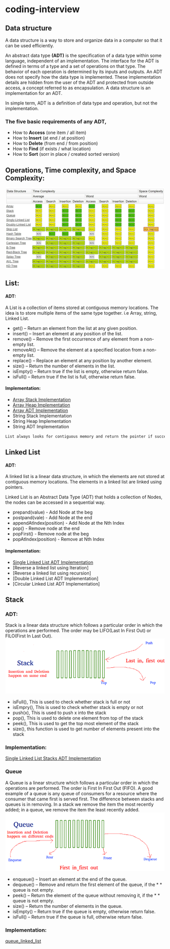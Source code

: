 # coding-interview
## Data structure
A data structure is a way to store and organize data in a computer so that it can be used efficiently.

An abstract data type <b>(ADT)</b> is the specification of a data type within some language, independent of an implementation. The interface for the ADT is defined in terms of a type and a set of operations on that type. The behavior of each operation is determined by its inputs and outputs. An ADT does not specify how the data type is implemented. These implementation details are hidden from the user of the ADT and protected from outside access, a concept referred to as encapsulation. A data structure is an implementation for an ADT. 

In simple term, ADT is a definition of data type and operation, but not the implementation.

### The five basic requirements of any ADT,
* How to <b>Access</b> (one item / all item)
* How to <b>Insert</b> (at end / at position)
* How to <b>Delete</b> (from end / from position)
* How to <b>Find</b> (if exists / what location)
* How to <b>Sort</b> (sorr in place / created sorted version)

## Operations, Time complexity, and Space Complexity:
![Time complexity, and Space Complexity](images/big_o_cheatsheet.jpg)

## List:
#### ADT:
A List is a collection of items stored at contiguous memory locations. The idea is to store multiple items of the same type together. i.e Array, string, Linked List.

* get() – Return an element from the list at any given position.
* insert() – Insert an element at any position of the list.
* remove() – Remove the first occurrence of any element from a non-empty list.
* removeAt() – Remove the element at a specified location from a non-empty list.
* replace() – Replace an element at any position by another element.
* size() – Return the number of elements in the list.
* isEmpty() – Return true if the list is empty, otherwise return false.
* isFull() – Return true if the list is full, otherwise return false.

#### Implementation:
* [Array Stack Implementation](array/array_stack_init.c)
* [Array Heap Implementation](array/array_heap_init.c)
* [Array ADT Implementation](array/array_adt_implementation.c)
* String Stack Implementation
* String Heap Implementation
* String ADT Implementation

```bash
List always looks for contiguous memory and return the pointer if successfull. If the size is full we need to double the array and copy old array elements to new array. To overcome this problem we use <b>Linked List</br>.
```

## Linked List
#### ADT:
A linked list is a linear data structure, in which the elements are not stored at contiguous memory locations. The elements in a linked list are linked using pointers.

Linked List is an Abstract Data Type (ADT) that holds a collection of Nodes, the nodes can be accessed in a sequential way.

* prepand(value) - Add Node at the beg
* postpand(vale) - Add Node at the end
* appendAtIndex(position) - Add Node at the Nth Index
* pop() - Remove node at the end
* popFirst() - Remove node at the beg
* popAtIndex(position) - Remove at Nth Index 

#### Implementation:
* [Single Linked List ADT Implementation](linked_list/single_linked_list.c)
* [Reverse a linked list using Iteration]
* [Reverse a linked list using recursion]
* [Double Linked List ADT Implementation]
* [Circular Linked List ADT Implementation]


## Stack
### ADT:
Stack is a linear data structure which follows a particular order in which the operations are performed. The order may be LIFO(Last In First Out) or FILO(First In Last Out).
![stack](images/stack.png)

* isFull(), This is used to check whether stack is full or not
* isEmpry(), This is used to check whether stack is empty or not
* push(x), This is used to push x into the stack
* pop(), This is used to delete one element from top of the stack
* peek(), This is used to get the top most element of the stack
* size(), this function is used to get number of elements present into the stack

### Implementation:
[Single Linked List Stacks ADT Implementation](stacks/stack_linked_list.c)

### Queue
A Queue is a linear structure which follows a particular order in which the operations are performed. The order is First In First Out (FIFO). A good example of a queue is any queue of consumers for a resource where the consumer that came first is served first. The difference between stacks and queues is in removing. In a stack we remove the item the most recently added; in a queue, we remove the item the least recently added.
![Queue](images/Queue.png)

* enqueue() – Insert an element at the end of the queue.
* dequeue() – Remove and return the first element of the queue, if the * * queue is not empty.
* peek() – Return the element of the queue without removing it, if the * * queue is not empty.
* size() – Return the number of elements in the queue.
* isEmpty() – Return true if the queue is empty, otherwise return false.
* isFull() – Return true if the queue is full, otherwise return false.

### Implementation:
[queue_linked_list](queue/queue_linked_list.c)

